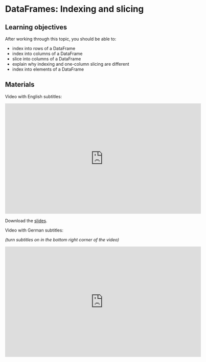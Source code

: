 # DataFrames: Indexing and slicing

## Learning objectives

After working through this topic, you should be able to:

- index into rows of a DataFrame
- index into columns of a DataFrame
- slice into columns of a DataFrame
- explain why indexing and one-column slicing are different
- index into elements of a DataFrame

## Materials

Video with English subtitles:

<iframe
  src="https://electure.uni-bonn.de/paella7/ui/watch.html?id=XXXXX"
  width="640"
  height="360"
  frameborder="0"
  allowfullscreen
></iframe>

Download the [slides](pandas_basics-dataframes_indexing_slicing.pdf).

Video with German subtitles:

*(turn subtitles on in the bottom right corner of the video)*

<iframe
  src="https://electure.uni-bonn.de/paella7/ui/watch.html?id=XXXXX"
  width="640"
  height="360"
  frameborder="0"
  allowfullscreen
></iframe>
